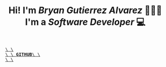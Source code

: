 <h1 align="center"> Hi! I'm <em>Bryan Gutierrez Alvarez</em> 🙋🏻‍♂️<br/>
I'm a <em>Software Developer</em> 💻
</h1>

<br>

[<kbd>\ \ <br>\ \ **GITHUB**\ \ <br>\ \ </kbd>][Link]

<br>

<!------------------------------->

[Link]: https://github.com/BryanGuti
